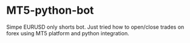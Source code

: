 # MT5-python-bot
Simpe EURUSD only shorts bot. Just tried how to open/close trades on forex using MT5 platform and python integration.
